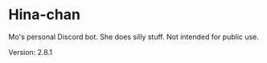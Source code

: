 # Hina-chan

Mo's personal Discord bot. She does silly stuff. Not intended for public use.

Version: 2.8.1
